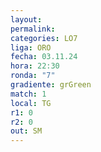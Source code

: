 ```yaml
---
layout: 
permalink: 
categories: LO7
liga: ORO
fecha: 03.11.24
hora: 22:30
ronda: "7"
gradiente: grGreen
match: 1
local: TG
r1: 0
r2: 0
out: SM
---
```


